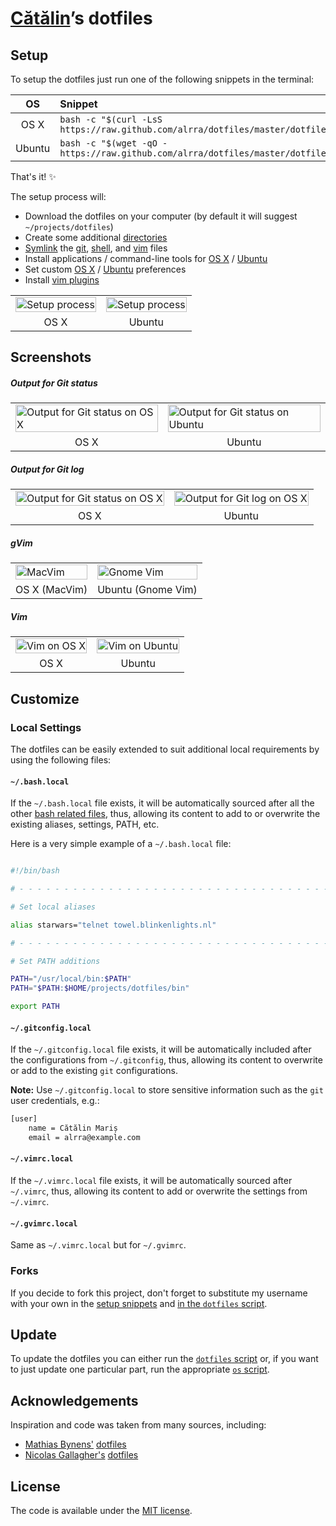 # [Cătălin](https://github.com/alrra)’s dotfiles

## Setup

To setup the dotfiles just run one of the following snippets in the terminal:

| OS | Snippet |
|:---:|:---|
| OS X | `bash -c "$(curl -LsS https://raw.github.com/alrra/dotfiles/master/dotfiles)"` |
| Ubuntu | `bash -c "$(wget -qO - https://raw.github.com/alrra/dotfiles/master/dotfiles)"` |

That's it! :sparkles:

The setup process will:

* Download the dotfiles on your computer (by default it will suggest
  `~/projects/dotfiles`)
* Create some additional [directories](os/create_directories.sh)
* [Symlink](os/create_symbolic_links.sh) the
  [git](git),
  [shell](shell), and
  [vim](vim) files
* Install applications / command-line tools for
  [OS X](os/os_x/install_applications.sh) /
  [Ubuntu](os/ubuntu/install_applications.sh)
* Set custom
  [OS X](os/os_x/set_preferences.sh) /
  [Ubuntu](os/ubuntu/set_preferences.sh) preferences
* Install [vim plugins](vim/vim/plugins)

<table>
    <tbody>
        <tr>
            <td>
                <img src="https://cloud.githubusercontent.com/assets/1223565/6079359/df4df582-ae0c-11e4-8643-db7c251284d6.gif" alt="Setup process" width="100%">
            </td>
            <td>
                <img src="https://cloud.githubusercontent.com/assets/1223565/6066251/68211e00-ad74-11e4-88e0-62048ff12fad.gif" alt="Setup process" width="100%">
            </td>
        </tr>
        <tr>
            <td align="center">OS X</td>
            <td align="center">Ubuntu</td>
        </tr>
    </tbody>
</table>


## Screenshots


##### Output for Git status

<table>
    <tbody>
        <tr>
            <td>
                <img src="https://cloud.githubusercontent.com/assets/1223565/6263679/82b79a6e-b823-11e4-8211-9e55e971ca4d.png" alt="Output for Git status on OS X" width="100%">
            </td>
            <td>
                <img src="https://cloud.githubusercontent.com/assets/1223565/6263677/82b4d432-b823-11e4-9832-69a27da75dda.png" alt="Output for Git status on Ubuntu" width="100%">
            </td>
        </tr>
        <tr>
            <td align="center">OS X</td>
            <td align="center">Ubuntu</td>
        </tr>
    </tbody>
</table>


##### Output for Git log

  <table>
    <tbody>
        <tr>
            <td>
                <img src="https://cloud.githubusercontent.com/assets/1223565/6263680/82b7ecd0-b823-11e4-80cb-c0b59879a809.png" alt="Output for Git status on OS X" width="100%">
            </td>
            <td>
                <img src="https://cloud.githubusercontent.com/assets/1223565/6263681/82ba0d80-b823-11e4-9cc0-e722fe340fb4.png" alt="Output for Git log on OS X" width="100%">
            </td>
        </tr>
        <tr>
            <td align="center">OS X</td>
            <td align="center">Ubuntu</td>
        </tr>
    </tbody>
</table>


##### gVim

  <table>
    <tbody>
        <tr>
            <td>
                <img src="https://cloud.githubusercontent.com/assets/1223565/6263678/82b76a26-b823-11e4-866b-f7c3605d6225.png" alt="MacVim" width="100%">
            </td>
            <td>
                <img src="https://cloud.githubusercontent.com/assets/1223565/6263675/828dc78e-b823-11e4-86b1-d5116a8868c2.png" alt="Gnome Vim" width="100%">
            </td>
        </tr>
        <tr>
            <td align="center">OS X (MacVim)</td>
            <td align="center">Ubuntu (Gnome Vim)</td>
        </tr>
    </tbody>
</table>


##### Vim

<table>
    <tbody>
        <tr>
            <td>
                <img src="https://cloud.githubusercontent.com/assets/1223565/6263682/82ce0128-b823-11e4-95f4-5b78d5e13ffb.png" alt="Vim on OS X" width="100%">
            </td>
            <td>
                <img src="https://cloud.githubusercontent.com/assets/1223565/6263676/82b4346e-b823-11e4-867b-260be48c5771.png" alt="Vim on Ubuntu" width="100%">
            </td>
        </tr>
        <tr>
            <td align="center">OS X</td>
            <td align="center">Ubuntu</td>
        </tr>
    </tbody>
</table>


## Customize

### Local Settings

The dotfiles can be easily extended to suit additional local
requirements by using the following files:

#### `~/.bash.local`

If the `~/.bash.local` file exists, it will be automatically sourced
after all the other [bash related
files](https://github.com/alrra/dotfiles/tree/master/shell), thus,
allowing its content to add to or overwrite the existing aliases,
settings, PATH, etc.

Here is a very simple example of a `~/.bash.local` file:

```bash

#!/bin/bash

# - - - - - - - - - - - - - - - - - - - - - - - - - - - - - - - - - - -

# Set local aliases

alias starwars="telnet towel.blinkenlights.nl"

# - - - - - - - - - - - - - - - - - - - - - - - - - - - - - - - - - - -

# Set PATH additions

PATH="/usr/local/bin:$PATH"
PATH="$PATH:$HOME/projects/dotfiles/bin"

export PATH

```

#### `~/.gitconfig.local`

If the `~/.gitconfig.local` file exists, it will be automatically
included after the configurations from `~/.gitconfig`, thus, allowing
its content to overwrite or add to the existing `git` configurations.

__Note:__ Use `~/.gitconfig.local` to store sensitive information such
as the `git` user credentials, e.g.:

```bash
[user]
    name = Cătălin Mariș
    email = alrra@example.com
```

#### `~/.vimrc.local`

If the `~/.vimrc.local` file exists, it will be automatically sourced
after `~/.vimrc`, thus, allowing its content to add or overwrite the
settings from `~/.vimrc`.

#### `~/.gvimrc.local`

Same as `~/.vimrc.local` but for `~/.gvimrc`.

### Forks

If you decide to fork this project, don't forget to substitute my
username with your own in the [setup snippets](#setup) and [in the
`dotfiles` script](https://github.com/alrra/dotfiles/blob/5b524ba9ca07b66db1955d18a2fb66bf4b48f677/dotfiles#L3).


## Update

To update the dotfiles you can either run the [`dotfiles`
script](dotfiles) or, if you want to just update one particular part,
run the appropriate [`os` script](os).


## Acknowledgements

Inspiration and code was taken from many sources, including:

* [Mathias Bynens'](https://github.com/mathiasbynens)
  [dotfiles](https://github.com/mathiasbynens/dotfiles)
* [Nicolas Gallagher's](https://github.com/necolas)
  [dotfiles](https://github.com/necolas/dotfiles)


## License

The code is available under the [MIT license](LICENSE.txt).
